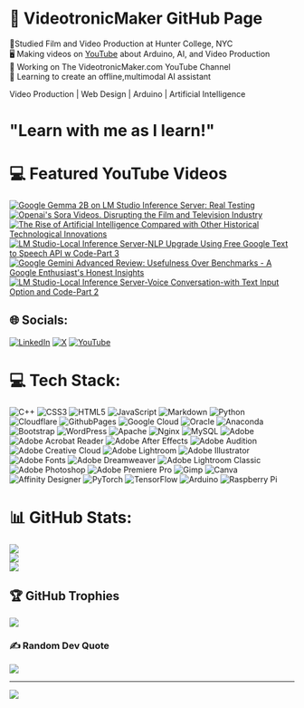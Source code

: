 # 🔌 VideotronicMaker GitHub Page</br>
🎥Studied Film and Video Production at Hunter College, NYC </br>
🖥️ Making videos on [YouTube](https://www.youtube.com/@videotronicmaker) about Arduino, AI, and Video Production</br>
🚀 Working on The VideotronicMaker.com YouTube Channel</br>
💭 Learning to create an offline,multimodal AI assistant</br>


Video Production | Web Design | Arduino | Artificial Intelligence

# "Learn with me as I learn!"

# 💻 Featured YouTube Videos
<!-- YouTube video cards from https://github.com/DenverCoder1/github-readme-youtube-cards -->
<!-- https://ytcards.demolab.com/?id=<video ID>&title=<video+title>&lang=en&timestamp=<video publish date in Unix time format>&background_color=%230d1117&title_color=%23ffffff&stats_color=%23dedede&max_title_lines=1&width=250&border_radius=5&duration=<video duration in seconds> "<video title>") -->
<!-- BEGIN YOUTUBE-CARDS -->
[![Google Gemma 2B on LM Studio Inference Server: Real Testing](https://ytcards.demolab.com/?id=KYLX86u3BGo&title=Google+Gemma+2B+on+LM+Studio+Inference+Server%3A+Real+Testing&lang=en&timestamp=1708588669&background_color=%230d1117&title_color=%23ffffff&stats_color=%23dedede&max_title_lines=1&width=250&border_radius=5 "Google Gemma 2B on LM Studio Inference Server: Real Testing")](https://www.youtube.com/watch?v=KYLX86u3BGo)
[![Openai's Sora Videos. Disrupting the Film and Television Industry](https://ytcards.demolab.com/?id=XatZy2gNZz4&title=Openai%27s+Sora+Videos.+Disrupting+the+Film+and+Television+Industry&lang=en&timestamp=1708111241&background_color=%230d1117&title_color=%23ffffff&stats_color=%23dedede&max_title_lines=1&width=250&border_radius=5 "Openai's Sora Videos. Disrupting the Film and Television Industry")](https://www.youtube.com/watch?v=XatZy2gNZz4)
[![The Rise of Artificial Intelligence Compared with Other Historical Technological Innovations](https://ytcards.demolab.com/?id=bdR7XbQmEQ8&title=The+Rise+of+Artificial+Intelligence+Compared+with+Other+Historical+Technological+Innovations&lang=en&timestamp=1708023150&background_color=%230d1117&title_color=%23ffffff&stats_color=%23dedede&max_title_lines=1&width=250&border_radius=5 "The Rise of Artificial Intelligence Compared with Other Historical Technological Innovations")](https://www.youtube.com/watch?v=bdR7XbQmEQ8)
[![LM Studio-Local Inference Server-NLP Upgrade Using Free Google Text to Speech API w Code-Part 3](https://ytcards.demolab.com/?id=lSnyTC3lh5o&title=LM+Studio-Local+Inference+Server-NLP+Upgrade+Using+Free+Google+Text+to+Speech+API+w+Code-Part+3&lang=en&timestamp=1707890802&background_color=%230d1117&title_color=%23ffffff&stats_color=%23dedede&max_title_lines=1&width=250&border_radius=5 "LM Studio-Local Inference Server-NLP Upgrade Using Free Google Text to Speech API w Code-Part 3")](https://www.youtube.com/watch?v=lSnyTC3lh5o)
[![Google Gemini Advanced Review: Usefulness Over Benchmarks - A Google Enthusiast's Honest Insights](https://ytcards.demolab.com/?id=lEED8zXbhW4&title=Google+Gemini+Advanced+Review%3A+Usefulness+Over+Benchmarks+-+A+Google+Enthusiast%27s+Honest+Insights&lang=en&timestamp=1707517639&background_color=%230d1117&title_color=%23ffffff&stats_color=%23dedede&max_title_lines=1&width=250&border_radius=5 "Google Gemini Advanced Review: Usefulness Over Benchmarks - A Google Enthusiast's Honest Insights")](https://www.youtube.com/watch?v=lEED8zXbhW4)
[![LM Studio-Local Inference Server-Voice Conversation-with Text Input Option and Code-Part 2](https://ytcards.demolab.com/?id=WW7ogUMT2rU&title=LM+Studio-Local+Inference+Server-Voice+Conversation-with+Text+Input+Option+and+Code-Part+2&lang=en&timestamp=1707030290&background_color=%230d1117&title_color=%23ffffff&stats_color=%23dedede&max_title_lines=1&width=250&border_radius=5 "LM Studio-Local Inference Server-Voice Conversation-with Text Input Option and Code-Part 2")](https://www.youtube.com/watch?v=WW7ogUMT2rU)
<!-- END YOUTUBE-CARDS -->
## 🌐 Socials:
[![LinkedIn](https://img.shields.io/badge/LinkedIn-%230077B5.svg?logo=linkedin&logoColor=white)](https://linkedin.com/in/company/videotronicmaker-com) [![X](https://img.shields.io/badge/X-black.svg?logo=X&logoColor=white)](https://x.com/videoTMaker) [![YouTube](https://img.shields.io/badge/YouTube-%23FF0000.svg?logo=YouTube&logoColor=white)](https://youtube.com/@@videotronimaker) 

# 💻 Tech Stack:
![C++](https://img.shields.io/badge/c++-%2300599C.svg?style=for-the-badge&logo=c%2B%2B&logoColor=white) ![CSS3](https://img.shields.io/badge/css3-%231572B6.svg?style=for-the-badge&logo=css3&logoColor=white) ![HTML5](https://img.shields.io/badge/html5-%23E34F26.svg?style=for-the-badge&logo=html5&logoColor=white) ![JavaScript](https://img.shields.io/badge/javascript-%23323330.svg?style=for-the-badge&logo=javascript&logoColor=%23F7DF1E) ![Markdown](https://img.shields.io/badge/markdown-%23000000.svg?style=for-the-badge&logo=markdown&logoColor=white) ![Python](https://img.shields.io/badge/python-3670A0?style=for-the-badge&logo=python&logoColor=ffdd54) ![Cloudflare](https://img.shields.io/badge/Cloudflare-F38020?style=for-the-badge&logo=Cloudflare&logoColor=white) ![GithubPages](https://img.shields.io/badge/github%20pages-121013?style=for-the-badge&logo=github&logoColor=white) ![Google Cloud](https://img.shields.io/badge/GoogleCloud-%234285F4.svg?style=for-the-badge&logo=google-cloud&logoColor=white) ![Oracle](https://img.shields.io/badge/Oracle-F80000?style=for-the-badge&logo=oracle&logoColor=white) ![Anaconda](https://img.shields.io/badge/Anaconda-%2344A833.svg?style=for-the-badge&logo=anaconda&logoColor=white) ![Bootstrap](https://img.shields.io/badge/bootstrap-%238511FA.svg?style=for-the-badge&logo=bootstrap&logoColor=white) ![WordPress](https://img.shields.io/badge/WordPress-%23117AC9.svg?style=for-the-badge&logo=WordPress&logoColor=white) ![Apache](https://img.shields.io/badge/apache-%23D42029.svg?style=for-the-badge&logo=apache&logoColor=white) ![Nginx](https://img.shields.io/badge/nginx-%23009639.svg?style=for-the-badge&logo=nginx&logoColor=white) ![MySQL](https://img.shields.io/badge/mysql-%2300000f.svg?style=for-the-badge&logo=mysql&logoColor=white) ![Adobe](https://img.shields.io/badge/adobe-%23FF0000.svg?style=for-the-badge&logo=adobe&logoColor=white) ![Adobe Acrobat Reader](https://img.shields.io/badge/Adobe%20Acrobat%20Reader-EC1C24.svg?style=for-the-badge&logo=Adobe%20Acrobat%20Reader&logoColor=white) ![Adobe After Effects](https://img.shields.io/badge/Adobe%20After%20Effects-9999FF.svg?style=for-the-badge&logo=Adobe%20After%20Effects&logoColor=white) ![Adobe Audition](https://img.shields.io/badge/Adobe%20Audition-9999FF.svg?style=for-the-badge&logo=Adobe%20Audition&logoColor=white) ![Adobe Creative Cloud](https://img.shields.io/badge/Adobe%20Creative%20Cloud-DA1F26.svg?style=for-the-badge&logo=Adobe%20Creative%20Cloud&logoColor=white) ![Adobe Lightroom](https://img.shields.io/badge/Adobe%20Lightroom-31A8FF.svg?style=for-the-badge&logo=Adobe%20Lightroom&logoColor=white) ![Adobe Illustrator](https://img.shields.io/badge/adobe%20illustrator-%23FF9A00.svg?style=for-the-badge&logo=adobe%20illustrator&logoColor=white) ![Adobe Fonts](https://img.shields.io/badge/Adobe%20Fonts-000B1D.svg?style=for-the-badge&logo=Adobe%20Fonts&logoColor=white) ![Adobe Dreamweaver](https://img.shields.io/badge/Adobe%20Dreamweaver-FF61F6.svg?style=for-the-badge&logo=Adobe%20Dreamweaver&logoColor=white) ![Adobe Lightroom Classic](https://img.shields.io/badge/Adobe%20Lightroom%20Classic-31A8FF.svg?style=for-the-badge&logo=Adobe%20Lightroom%20Classic&logoColor=white) ![Adobe Photoshop](https://img.shields.io/badge/adobe%20photoshop-%2331A8FF.svg?style=for-the-badge&logo=adobe%20photoshop&logoColor=white) ![Adobe Premiere Pro](https://img.shields.io/badge/Adobe%20Premiere%20Pro-9999FF.svg?style=for-the-badge&logo=Adobe%20Premiere%20Pro&logoColor=white) ![Gimp](https://img.shields.io/badge/Gimp-657D8B?style=for-the-badge&logo=gimp&logoColor=FFFFFF) ![Canva](https://img.shields.io/badge/Canva-%2300C4CC.svg?style=for-the-badge&logo=Canva&logoColor=white) ![Affinity Designer](https://img.shields.io/badge/affinity%20designer-%231B72BE.svg?style=for-the-badge&logo=affinity-designer&logoColor=white) ![PyTorch](https://img.shields.io/badge/PyTorch-%23EE4C2C.svg?style=for-the-badge&logo=PyTorch&logoColor=white) ![TensorFlow](https://img.shields.io/badge/TensorFlow-%23FF6F00.svg?style=for-the-badge&logo=TensorFlow&logoColor=white) ![Arduino](https://img.shields.io/badge/-Arduino-00979D?style=for-the-badge&logo=Arduino&logoColor=white) ![Raspberry Pi](https://img.shields.io/badge/-RaspberryPi-C51A4A?style=for-the-badge&logo=Raspberry-Pi)
# 📊 GitHub Stats:
![](https://github-readme-stats.vercel.app/api?username=VideotronicMaker&theme=dark&hide_border=false&include_all_commits=false&count_private=false)<br/>
![](https://github-readme-streak-stats.herokuapp.com/?user=VideotronicMaker&theme=dark&hide_border=false)<br/>
![](https://github-readme-stats.vercel.app/api/top-langs/?username=VideotronicMaker&theme=dark&hide_border=false&include_all_commits=false&count_private=false&layout=compact)

## 🏆 GitHub Trophies
![](https://github-profile-trophy.vercel.app/?username=VideotronicMaker&theme=flat&no-frame=false&no-bg=true&margin-w=4)

### ✍️ Random Dev Quote
![](https://quotes-github-readme.vercel.app/api?type=horizontal&theme=radical)

---
[![](https://visitcount.itsvg.in/api?id=VideotronicMaker&icon=0&color=1)](https://visitcount.itsvg.in)

<!-- Proudly created with GPRM ( https://gprm.itsvg.in ) -->
